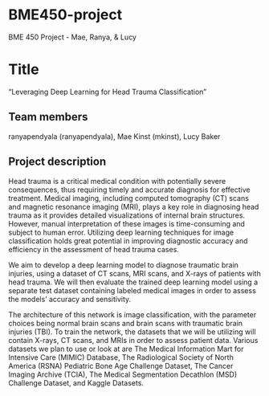 # BME450-project
BME 450 Project - Mae, Ranya, &amp; Lucy
# Title

“Leveraging Deep Learning for Head Trauma Classification”

## Team members

ranyapendyala (ranyapendyala), Mae Kinst (mkinst), Lucy Baker

## Project description

Head trauma is a critical medical condition with potentially severe consequences, thus requiring timely and accurate diagnosis for effective treatment. Medical imaging, including computed tomography (CT) scans and magnetic resonance imaging (MRI), plays a key role in diagnosing head trauma as it provides detailed visualizations of internal brain structures. However, manual interpretation of these images is time-consuming and subject to human error. Utilizing deep learning techniques for image classification holds great potential in improving diagnostic accuracy and efficiency in the assessment of head trauma cases.

We aim to develop a deep learning model to diagnose traumatic brain injuries, using a dataset of CT scans, MRI scans, and X-rays of patients with head trauma. We will then evaluate the trained deep learning model using a separate test dataset containing labeled medical images in order to assess the models’ accuracy and sensitivity. 

The architecture of this network is image classification, with the parameter choices being normal brain scans and brain scans with traumatic brain injuries (TBI). To train the network, the datasets that we will be utilizing will contain X-rays, CT scans, and MRIs in order to assess patient data. Various datasets we plan to use or look at are The Medical Information Mart for Intensive Care (MIMIC) Database, The Radiological Society of North America (RSNA) Pediatric Bone Age Challenge Dataset, The Cancer Imaging Archive (TCIA), The Medical Segmentation Decathlon (MSD) Challenge Dataset, and Kaggle Datasets.
